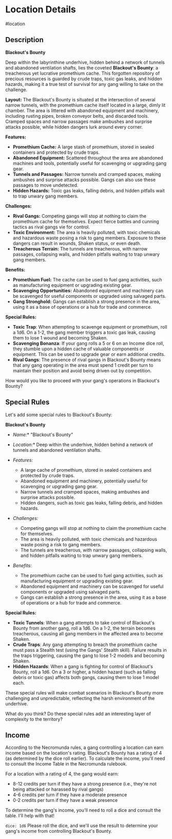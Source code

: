 
# Location Details

#location

## Description
**Blackout's Bounty**

Deep within the labyrinthine underhive, hidden behind a network of tunnels and abandoned ventilation shafts, lies the coveted **Blackout's Bounty**: a treacherous yet lucrative promethium cache. This forgotten repository of precious resources is guarded by crude traps, toxic gas leaks, and hidden hazards, making it a true test of survival for any gang willing to take on the challenge.

**Layout:**
The Blackout's Bounty is situated at the intersection of several narrow tunnels, with the promethium cache itself located in a large, dimly lit chamber. The area is littered with abandoned equipment and machinery, including rusting pipes, broken conveyor belts, and discarded tools. Cramped spaces and narrow passages make ambushes and surprise attacks possible, while hidden dangers lurk around every corner.

**Features:**

* **Promethium Cache:** A large stash of promethium, stored in sealed containers and protected by crude traps.
* **Abandoned Equipment:** Scattered throughout the area are abandoned machines and tools, potentially useful for scavenging or upgrading gang gear.
* **Tunnels and Passages:** Narrow tunnels and cramped spaces, making ambushes and surprise attacks possible. Gangs can also use these passages to move undetected.
* **Hidden Hazards:** Toxic gas leaks, falling debris, and hidden pitfalls wait to trap unwary gang members.

**Challenges:**

* **Rival Gangs:** Competing gangs will stop at nothing to claim the promethium cache for themselves. Expect fierce battles and cunning tactics as rival gangs vie for control.
* **Toxic Environment:** The area is heavily polluted, with toxic chemicals and hazardous waste posing a risk to gang members. Exposure to these dangers can result in wounds, Shaken status, or even death.
* **Treacherous Terrain:** The tunnels are treacherous, with narrow passages, collapsing walls, and hidden pitfalls waiting to trap unwary gang members.

**Benefits:**

* **Promethium Fuel:** The cache can be used to fuel gang activities, such as manufacturing equipment or upgrading existing gear.
* **Scavenging Opportunities:** Abandoned equipment and machinery can be scavenged for useful components or upgraded using salvaged parts.
* **Gang Stronghold:** Gangs can establish a strong presence in the area, using it as a base of operations or a hub for trade and commerce.

**Special Rules:**

* **Toxic Trap**: When attempting to scavenge equipment or promethium, roll a 1d6. On a 1-2, the gang member triggers a toxic gas leak, causing them to lose 1 wound and becoming Shaken.
* **Scavenging Bonanza**: If your gang rolls a 5 or 6 on an Income dice roll, they stumble upon a hidden cache of valuable components or equipment. This can be used to upgrade gear or earn additional credits.
* **Rival Gangs**: The presence of rival gangs in Blackout's Bounty means that any gang operating in the area must spend 1 credit per turn to maintain their position and avoid being driven out by competition.

How would you like to proceed with your gang's operations in Blackout's Bounty?

## Special Rules
Let's add some special rules to Blackout's Bounty:

**Blackout's Bounty**

* *Name:** "Blackout's Bounty"

* *Location:** Deep within the underhive, hidden behind a network of tunnels and abandoned ventilation shafts.

* *Features:*
	+ A large cache of promethium, stored in sealed containers and protected by crude traps.
	+ Abandoned equipment and machinery, potentially useful for scavenging or upgrading gang gear.
	+ Narrow tunnels and cramped spaces, making ambushes and surprise attacks possible.
	+ Hidden dangers, such as toxic gas leaks, falling debris, and hidden hazards.

* *Challenges:*
	+ Competing gangs will stop at nothing to claim the promethium cache for themselves.
	+ The area is heavily polluted, with toxic chemicals and hazardous waste posing a risk to gang members.
	+ The tunnels are treacherous, with narrow passages, collapsing walls, and hidden pitfalls waiting to trap unwary gang members.

* *Benefits:*
	+ The promethium cache can be used to fuel gang activities, such as manufacturing equipment or upgrading existing gear.
	+ Abandoned equipment and machinery can be scavenged for useful components or upgraded using salvaged parts.
	+ Gangs can establish a strong presence in the area, using it as a base of operations or a hub for trade and commerce.

**Special Rules:**

* **Toxic Tunnels**: When a gang attempts to take control of Blackout's Bounty from another gang, roll a 1d6. On a 1-2, the terrain becomes treacherous, causing all gang members in the affected area to become Shaken.
* **Crude Traps**: Any gang attempting to breach the promethium cache must pass a Stealth test (using the Gangs' Stealth skill). Failure results in the traps triggering, causing the gang to lose 1-2 models and becoming Shaken.
* **Hidden Hazards**: When a gang is fighting for control of Blackout's Bounty, roll a 1d6. On a 3 or higher, a hidden hazard (such as falling debris or toxic gas) affects both gangs, causing them to lose 1 model each.

These special rules will make combat scenarios in Blackout's Bounty more challenging and unpredictable, reflecting the harsh environment of the underhive.

What do you think? Do these special rules add an interesting layer of complexity to the territory?

## Income
According to the Necromunda rules, a gang controlling a location can earn income based on the location's rating. Blackout's Bounty has a rating of 4 (as determined by the dice roll earlier). To calculate the income, you'll need to consult the Income Table in the Necromunda rulebook.

For a location with a rating of 4, the gang would earn:

* 8-12 credits per turn if they have a strong presence (i.e., they're not being attacked or harassed by rival gangs)
* 4-6 credits per turn if they have a moderate presence
* 0-2 credits per turn if they have a weak presence

To determine the gang's income, you'll need to roll a dice and consult the table. I'll help with that!

`dice: 1d6`
Please roll the dice, and we'll use the result to determine your gang's income from controlling Blackout's Bounty.


